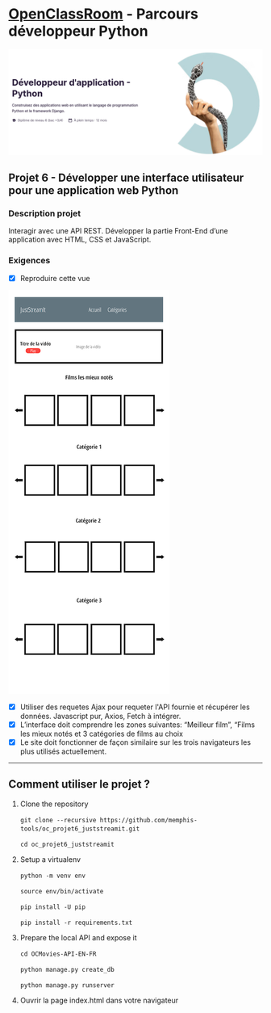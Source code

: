 # [OpenClassRoom](https://openclassrooms.com/) - Parcours développeur Python
![Screenshot](oc_parcours_dev_python.png)
## Projet 6 - Développer une interface utilisateur pour une application web Python

### Description projet
Interagir avec une API REST. Développer la partie Front-End d’une application avec HTML, CSS et JavaScript.

### Exigences
- [x] Reproduire cette vue

![Screenshot](just_stream_it_template.png)
- [x] Utiliser des requetes Ajax pour requeter l'API fournie et récupérer les données. Javascript pur, Axios, Fetch à intégrer.
- [x] L’interface doit comprendre les zones suivantes: “Meilleur film”, “Films les mieux notés et 3 catégories de films au choix
- [x] Le site doit fonctionner de façon similaire sur les trois navigateurs les plus utilisés actuellement.
---

## Comment utiliser le projet ?
1. Clone the repository

      `git clone --recursive https://github.com/memphis-tools/oc_projet6_juststreamit.git`

      `cd oc_projet6_juststreamit`

2. Setup a virtualenv

      `python -m venv env`

      `source env/bin/activate`

      `pip install -U pip`

      `pip install -r requirements.txt`
      
3. Prepare the local API and expose it

      `cd OCMovies-API-EN-FR`
      
      `python manage.py create_db`

      `python manage.py runserver`

4. Ouvrir la page index.html dans votre navigateur

